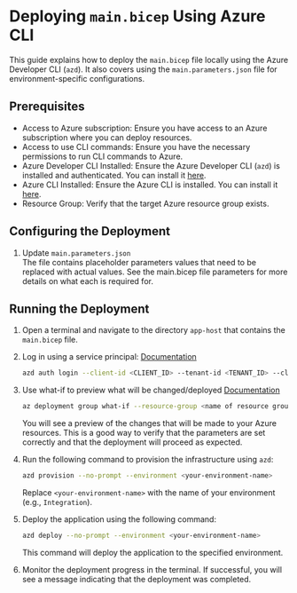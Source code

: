 # Deploying `main.bicep` Using Azure CLI

This guide explains how to deploy the `main.bicep` file locally using the Azure Developer CLI (`azd`). 
It also covers using the `main.parameters.json` file for environment-specific configurations.

## Prerequisites
* Access to Azure subscription: Ensure you have access to an Azure subscription where you can deploy resources.
* Access to use CLI commands: Ensure you have the necessary permissions to run CLI commands to Azure.
* Azure Developer CLI Installed: Ensure the Azure Developer CLI (`azd`) is installed and authenticated. You can install it [here](https://learn.microsoft.com/en-us/azure/developer/azure-developer-cli/install-azd).
* Azure CLI Installed: Ensure the Azure CLI is installed. You can install it [here](https://learn.microsoft.com/en-us/cli/azure/install-azure-cli).
* Resource Group: Verify that the target Azure resource group exists.

## Configuring the Deployment

1. Update `main.parameters.json`  
   The file contains placeholder parameters values that need to be replaced with actual values. See the main.bicep file parameters for more details on what each is required for.

## Running the Deployment

1. Open a terminal and navigate to the directory `app-host` that contains the `main.bicep` file.
2. Log in using a service principal: [Documentation](https://learn.microsoft.com/en-us/azure/developer/azure-developer-cli/reference#azd-auth-login)
   ```bash
   azd auth login --client-id <CLIENT_ID> --tenant-id <TENANT_ID> --client-secret <CLIENT_SECRET>
    ```
3. Use what-if to preview what will be changed/deployed [Documentation](https://learn.microsoft.com/en-us/cli/azure/deployment/group?view=azure-cli-latest#az-deployment-group-what-if)
   ```bash
   az deployment group what-if --resource-group <name of resource group> --template-file main.bicep --parameters @main.parameters.json
   ```
   You will see a preview of the changes that will be made to your Azure resources. This is a good way to verify that the parameters are set correctly and that the deployment will proceed as expected.

4. Run the following command to provision the infrastructure using `azd`:

    ```bash
    azd provision --no-prompt --environment <your-environment-name>
    ```
   Replace `<your-environment-name>` with the name of your environment (e.g., `Integration`).

5. Deploy the application using the following command:

    ```bash
    azd deploy --no-prompt --environment <your-environment-name>
    ```

   This command will deploy the application to the specified environment.

6. Monitor the deployment progress in the terminal. If successful, you will see a message indicating that the deployment was completed.
